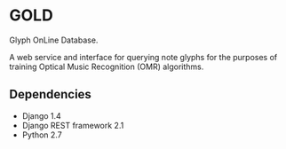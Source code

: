 GOLD
====

Glyph OnLine Database. 

A web service and interface for querying note glyphs for the purposes of training Optical Music Recognition (OMR) algorithms.

Dependencies
------------

* Django 1.4
* Django REST framework 2.1
* Python 2.7
